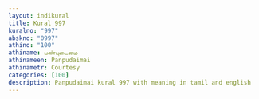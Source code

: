 ```yaml
---
layout: indikural
title: Kural 997
kuralno: "997"
abskno: "0997"
athino: "100"
athiname: பண்புடைமை
athinameen: Panpudaimai
athinametr: Courtesy
categories: [100]
description: Panpudaimai kural 997 with meaning in tamil and english 
---
```


